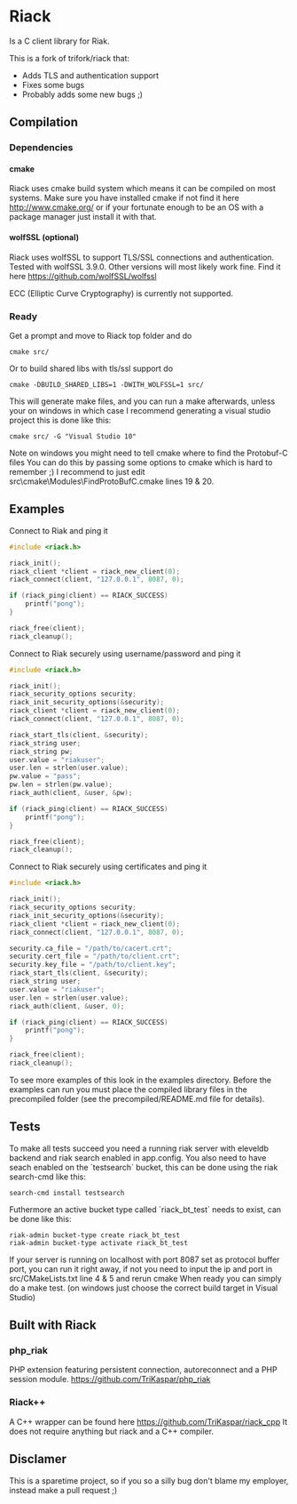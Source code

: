 # Riack
Is a C client library for Riak.

This is a fork of trifork/riack that:
- Adds TLS and authentication support
- Fixes some bugs
- Probably adds some new bugs ;)

## Compilation
### Dependencies

#### cmake
Riack uses cmake build system which means it can be compiled on most systems.
Make sure you have installed cmake if not find it here http://www.cmake.org/ or
if your fortunate enough to be an OS with a package manager just install it with that.

#### wolfSSL (optional)
Riack uses wolfSSL to support TLS/SSL connections and authentication. Tested with wolfSSL 3.9.0. Other versions will most likely work fine. Find it here https://github.com/wolfSSL/wolfssl

ECC (Elliptic Curve Cryptography) is currently not supported.

### Ready
Get a prompt and move to Riack top folder and do
```
cmake src/
```
Or to build shared libs with tls/ssl support do
```
cmake -DBUILD_SHARED_LIBS=1 -DWITH_WOLFSSL=1 src/
```
This will generate make files, and you can run a make afterwards, unless your on windows
in which case I recommend generating a visual studio project this is done like this:

```
cmake src/ -G "Visual Studio 10"
```
Note on windows you might need to tell cmake where to find the Protobuf-C files
You can do this by passing some options to cmake which is hard to remember ;) I recommend 
to just edit src\cmake\Modules\FindProtoBufC.cmake lines 19 & 20.

## Examples

Connect to Riak and ping it
```c
#include <riack.h>

riack_init();
riack_client *client = riack_new_client(0);
riack_connect(client, "127.0.0.1", 8087, 0);

if (riack_ping(client) == RIACK_SUCCESS)
    printf("pong");
}

riack_free(client);
riack_cleanup();
```
Connect to Riak securely using username/password and ping it
```c
#include <riack.h>

riack_init();
riack_security_options security;
riack_init_security_options(&security);
riack_client *client = riack_new_client(0);
riack_connect(client, "127.0.0.1", 8087, 0);

riack_start_tls(client, &security);
riack_string user;
riack_string pw;
user.value = "riakuser";
user.len = strlen(user.value);
pw.value = "pass";
pw.len = strlen(pw.value);
riack_auth(client, &user, &pw);

if (riack_ping(client) == RIACK_SUCCESS)
    printf("pong");
}

riack_free(client);
riack_cleanup();
```
Connect to Riak securely using certificates and ping it
```c
#include <riack.h>

riack_init();
riack_security_options security;
riack_init_security_options(&security);
riack_client *client = riack_new_client(0);
riack_connect(client, "127.0.0.1", 8087, 0);

security.ca_file = "/path/to/cacert.crt";
security.cert_file = "/path/to/client.crt";
security.key_file = "/path/to/client.key";
riack_start_tls(client, &security);
riack_string user;
user.value = "riakuser";
user.len = strlen(user.value);
riack_auth(client, &user, 0);

if (riack_ping(client) == RIACK_SUCCESS)
    printf("pong");
}

riack_free(client);
riack_cleanup();
```
To see more examples of this look in the examples directory.
Before the examples can run you must place the compiled library files in the precompiled folder (see the precompiled/README.md file for details).

## Tests
To make all tests succeed you need a running riak server with eleveldb backend and riak search enabled in app.config.
You also need to have seach enabled on the ´testsearch´ bucket, this can be done using the riak search-cmd like this:
```
search-cmd install testsearch
```
Futhermore an active bucket type called ´riack_bt_test´ needs to exist, can be done like this:  
```
riak-admin bucket-type create riack_bt_test
riak-admin bucket-type activate riack_bt_test
```

If your server is running on localhost with port 8087 set as protocol buffer port, you can run it right away, if not you need to input the ip and port in src/CMakeLists.txt line 4 & 5 and rerun cmake
When ready you can simply do a make test.
(on windows just choose the correct build target in Visual Studio)

## Built with Riack

### php_riak
PHP extension featuring persistent connection, autoreconnect and a PHP session module.
https://github.com/TriKaspar/php_riak

### Riack++
A C++ wrapper can be found here https://github.com/TriKaspar/riack_cpp
It does not require anything but riack and a C++ compiler.

## Disclamer
This is a sparetime project, so if you so a silly bug don't blame my employer, instead 
make a pull request ;)  

